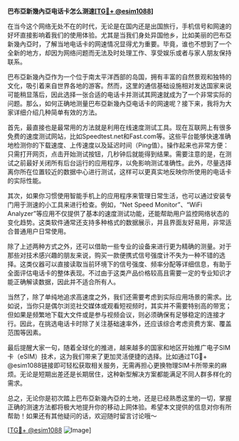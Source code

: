 **巴布亞新幾內亞电话卡怎么测速[[TG💪+ @esim1088](https://t.me/s/esim1088)]**

在当今这个网络无处不在的时代，无论是在国内还是出国旅行，手机信号和网速的好坏直接影响着我们的使用体验。尤其是当我们身处异国他乡，比如美丽的巴布亞新幾內亞时，了解当地电话卡的网速情况显得尤为重要。毕竟，谁也不想到了一个全新的地方，却因为网络问题而无法及时处理工作、享受娱乐或者与家人朋友保持联系。

巴布亞新幾內亞作为一个位于南太平洋西部的岛国，拥有丰富的自然景观和独特的文化，吸引着来自世界各地的游客。然而，这里的通信基础设施相对发达国家来说可能稍显落后，因此选择一张合适的电话卡并测试其网速就成为了一个非常实际的问题。那么，如何正确地测量巴布亞新幾內亞电话卡的网速呢？接下来，我将为大家详细介绍几种简单有效的方法。

首先，最直接也是最常用的方法就是利用在线速度测试工具。现在互联网上有很多免费的速度测试网站，比如Speedtest.net和Fast.com等。这些平台能够快速准确地检测你的下载速度、上传速度以及延迟时间（Ping值）。操作起来也非常方便：只需打开网页，点击开始测试按钮，几秒钟后就能得到结果。需要注意的是，在测试之前最好关闭所有后台运行的应用程序，以免影响测试准确性。此外，尽量选择离你所在位置较近的数据中心进行测试，这样可以更真实地反映你所使用的电话卡的实际性能。

其次，如果你习惯使用智能手机上的应用程序来管理日常生活，也可以通过安装专门用于测速的小工具来进行检查。例如，“Net Speed Monitor”、“WiFi Analyzer”等应用不仅提供了基本的速度测试功能，还能帮助用户监控网络状态的变化趋势。这类软件通常还支持多种格式的数据展示，并且界面友好易用，非常适合普通用户日常使用。

除了上述两种方式之外，还可以借助一些专业的设备来进行更为精确的测量。对于那些对技术感兴趣的朋友来说，购买一款便携式信号强度计不失为一种不错的选择。这类仪器可以直接读取当前环境下的信号强度、频率分配等详细信息，有助于全面评估电话卡的整体表现。不过由于这类产品价格较高且需要一定的专业知识才能正确解读数据，因此并不适合所有人。

当然了，除了单纯地追求高速度之外，我们还需要考虑到实际应用场景的需求。比如说，当你只是偶尔浏览社交媒体或观看短视频时，其实并不需要特别高的带宽；但如果是频繁地下载大文件或是参与视频会议，则必须确保有足够稳定的连接才行。因此，在挑选电话卡时除了关注基础速率外，还应该综合考虑资费方案、覆盖范围等因素。

最后提醒大家一句，随着全球化的推进，越来越多的国家和地区开始推广电子SIM卡（eSIM）技术，这为我们带来了更加灵活便捷的选择。比如通过TG💪+ @esim1088链接即可轻松获取相关服务，无需再担心更换物理SIM卡所带来的麻烦。无论是短期出差还是长期居住，这种新型解决方案都能满足不同人群多样化的需求。

总之，无论你是初次踏上巴布亞新幾內亞的土地，还是已经熟悉这里的一切，掌握正确的测速方法都将极大地提升你的移动上网体验。希望本文提供的信息对你有所帮助！如果还有其他疑问的话，欢迎随时留言讨论哦～

[[TG💪+ @esim1088](https://t.me/s/esim1088) ![Image](https://i.postimg.cc/4NQfJmqS/Snipaste-2025-05-13-00-14-12.png)]